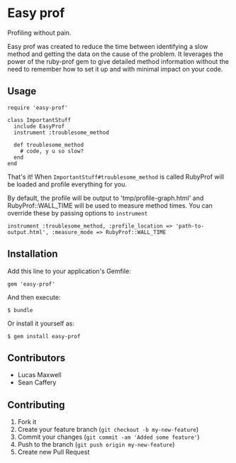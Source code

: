 # Easy prof

Profiling without pain.

Easy prof was created to reduce the time between identifying a slow
method and getting the data on the cause of the problem. It
leverages the power of the ruby-prof gem to give detailed method
information without the need to remember how to set it up and with
minimal impact on your code.

## Usage

    require 'easy-prof'

    class ImportantStuff
      include EasyProf
      instrument :troublesome_method

      def troublesome_method
        # code, y u so slow?
      end
    end

That's it! When `ImportantStuff#troublesome_method` is called RubyProf
will be loaded and profile everything for you.

By default, the profile will be output to 'tmp/profile-graph.html' and
RubyProf::WALL_TIME will be used to measure method times. You can
override these by passing options to `instrument`

    instrument :troublesome_method, :profile_location => 'path-to-output.html', :measure_mode => RubyProf::WALL_TIME

## Installation

Add this line to your application's Gemfile:

    gem 'easy-prof'

And then execute:

    $ bundle

Or install it yourself as:

    $ gem install easy-prof

## Contributors
* Lucas Maxwell
* Sean Caffery

## Contributing

1. Fork it
2. Create your feature branch (`git checkout -b my-new-feature`)
3. Commit your changes (`git commit -am 'Added some feature'`)
4. Push to the branch (`git push origin my-new-feature`)
5. Create new Pull Request
